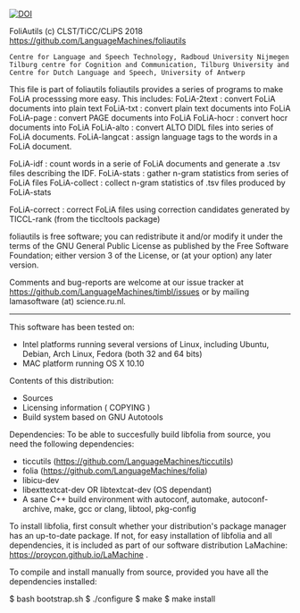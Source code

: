 [![DOI](https://zenodo.org/badge/36356660.svg)](https://zenodo.org/badge/latestdoi/36356660)

FoliAutils (c) CLST/TiCC/CLiPS 2018
  https://github.com/LanguageMachines/foliautils

    Centre for Language and Speech Technology, Radboud University Nijmegen
    Tilburg centre for Cognition and Communication, Tilburg University and
    Centre for Dutch Language and Speech, University of Antwerp

  This file is part of foliautils
  foliautils provides a series of programs to make FoLiA processsing more
  easy.
  This includes:
  FoLiA-2text : convert FoLiA documents into plain text
  FoLiA-txt   : convert plain text documents into FoLiA
  FoLiA-page  : convert PAGE documents into FoLiA
  FoLiA-hocr  : convert hocr documents into FoLiA
  FoLiA-alto  : convert ALTO DIDL files into series of FoLiA documents.
  FoLiA-langcat : assign language tags to the words in a FoLiA document.

  FoLiA-idf     : count words in a serie of FoLiA documents and generate
  		  a .tsv files describing the IDF.
  FoLiA-stats   : gather n-gram statistics from series of FoLiA files
  FoLiA-collect : collect n-gram statistics of .tsv files produced by
  		  FoLiA-stats


  FoLiA-correct : correct FoLiA files using correction candidates generated by
  		  TICCL-rank (from the ticcltools package)

  foliautils is free software; you can redistribute it and/or modify
  it under the terms of the GNU General Public License as published by
  the Free Software Foundation; either version 3 of the License, or
  (at your option) any later version.

  Comments and bug-reports are welcome at our issue tracker at
  https://github.com/LanguageMachines/timbl/issues or by mailing
  lamasoftware (at) science.ru.nl.

-----------------------------------------------------------------------

This software has been tested on:
- Intel platforms running several versions of Linux, including Ubuntu, Debian,
  Arch Linux, Fedora (both 32 and 64 bits)
- MAC platform running OS X 10.10


Contents of this distribution:
- Sources
- Licensing information ( COPYING )
- Build system based on GNU Autotools

Dependencies:
To be able to succesfully build libfolia from source, you need the following dependencies:
- ticcutils (https://github.com/LanguageMachines/ticcutils)
- folia (https://github.com/LanguageMachines/folia)
- libicu-dev
- libexttextcat-dev OR libtextcat-dev (OS dependant)
- A sane C++ build environment with autoconf, automake, autoconf-archive, make, gcc or clang, libtool, pkg-config

To install libfolia, first consult whether your distribution's package manager has an up-to-date package.
If not, for easy installation of libfolia and all dependencies, it is included as part of our software
distribution LaMachine: https://proycon.github.io/LaMachine .

To compile and install manually from source, provided you have all the
dependencies installed:

 $ bash bootstrap.sh
 $ ./configure
 $ make
 $ make install
